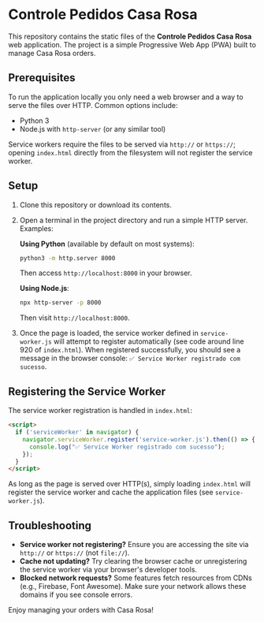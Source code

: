 # Controle Pedidos Casa Rosa

This repository contains the static files of the **Controle Pedidos Casa Rosa** web application. The project is a simple Progressive Web App (PWA) built to manage Casa Rosa orders.

## Prerequisites

To run the application locally you only need a web browser and a way to serve the files over HTTP. Common options include:

- Python 3
- Node.js with `http-server` (or any similar tool)

Service workers require the files to be served via `http://` or `https://`; opening `index.html` directly from the filesystem will not register the service worker.

## Setup

1. Clone this repository or download its contents.
2. Open a terminal in the project directory and run a simple HTTP server. Examples:

   **Using Python** (available by default on most systems):
   ```bash
   python3 -m http.server 8000
   ```
   Then access `http://localhost:8000` in your browser.

   **Using Node.js**:
   ```bash
   npx http-server -p 8000
   ```
   Then visit `http://localhost:8000`.

3. Once the page is loaded, the service worker defined in `service-worker.js` will attempt to register automatically (see code around line 920 of `index.html`). When registered successfully, you should see a message in the browser console: `✅ Service Worker registrado com sucesso`.

## Registering the Service Worker

The service worker registration is handled in `index.html`:

```html
<script>
  if ('serviceWorker' in navigator) {
    navigator.serviceWorker.register('service-worker.js').then(() => {
      console.log("✅ Service Worker registrado com sucesso");
    });
  }
</script>
```

As long as the page is served over HTTP(s), simply loading `index.html` will register the service worker and cache the application files (see `service-worker.js`).

## Troubleshooting

- **Service worker not registering?** Ensure you are accessing the site via `http://` or `https://` (not `file://`).
- **Cache not updating?** Try clearing the browser cache or unregistering the service worker via your browser's developer tools.
- **Blocked network requests?** Some features fetch resources from CDNs (e.g., Firebase, Font Awesome). Make sure your network allows these domains if you see console errors.

Enjoy managing your orders with Casa Rosa!
